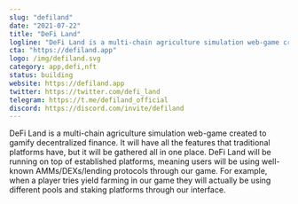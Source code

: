 ```yaml
---
slug: "defiland"
date: "2021-07-22"
title: "DeFi Land"
logline: "DeFi Land is a multi-chain agriculture simulation web-game created to gamify decentralized finance."
cta: "https://defiland.app"
logo: /img/defiland.svg
category: app,defi,nft
status: building
website: https://defiland.app
twitter: https://twitter.com/defi_land
telegram: https://t.me/defiland_official
discord: https://discord.com/invite/defiland
---
```


DeFi Land is a multi-chain agriculture simulation web-game created to gamify decentralized finance. It will have all the features that traditional platforms have, but it will be gathered all in one place. DeFi Land will be running on top of established platforms, meaning users will be using well-known AMMs/DEXs/lending protocols through our game. For example, when a player tries yield farming in our game they will actually be using different pools and staking platforms through our interface.
